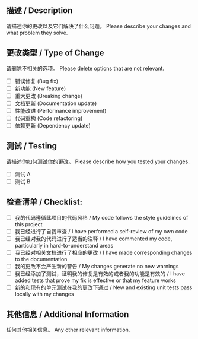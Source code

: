 ## 描述 / Description

请描述你的更改以及它们解决了什么问题。
Please describe your changes and what problem they solve.

## 更改类型 / Type of Change

请删除不相关的选项。
Please delete options that are not relevant.

- [ ] 错误修复 (Bug fix)
- [ ] 新功能 (New feature)
- [ ] 重大更改 (Breaking change)
- [ ] 文档更新 (Documentation update)
- [ ] 性能改进 (Performance improvement)
- [ ] 代码重构 (Code refactoring)
- [ ] 依赖更新 (Dependency update)

## 测试 / Testing

请描述你如何测试你的更改。
Please describe how you tested your changes.

- [ ] 测试 A
- [ ] 测试 B

## 检查清单 / Checklist:

- [ ] 我的代码遵循此项目的代码风格 / My code follows the style guidelines of this project
- [ ] 我已经进行了自我审查 / I have performed a self-review of my own code
- [ ] 我已经对我的代码进行了适当的注释 / I have commented my code, particularly in hard-to-understand areas
- [ ] 我已经对相关文档进行了相应的更改 / I have made corresponding changes to the documentation
- [ ] 我的更改不会产生新的警告 / My changes generate no new warnings
- [ ] 我已经添加了测试，证明我的修复是有效的或者我的功能是有效的 / I have added tests that prove my fix is effective or that my feature works
- [ ] 新的和现有的单元测试在我的更改下通过 / New and existing unit tests pass locally with my changes

## 其他信息 / Additional Information

任何其他相关信息。
Any other relevant information. 